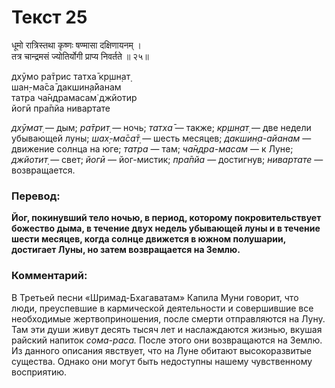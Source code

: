 # Текст 25

धूमो रात्रिस्तथा कृष्णः षण्मासा दक्षिणायनम् ।  
तत्र चान्द्रमसं ज्योतिर्योगी प्राप्य निवर्तते ॥ २५॥

дхӯмо ра̄трис татха̄ кр̣шн̣ат̣  
шан̣-ма̄са̄ дакшин̣а̄йанам  
татра ча̄ндрамасам̇ джйотир  
йогӣ пра̄пйа нивартате

_дхӯмат̣_ — дым; _ра̄трит̣_ — ночь; _татха̄_ — также; _кр̣шн̣ат̣_ — две недели убывающей луны; _шах̣-ма̄са̄т̣_ — шесть месяцев; _дакшин̣а-айанам_ — движение солнца на юге; _татра_ — там; _ча̄ндра-масам_ — к Луне; _джйотит̣_ — свет; _йогӣ_ — йог-мистик; _пра̄пйа_ — достигнув; _нивартате_ — возвращается.

### Перевод:

**Йог, покинувший тело ночью, в период, которому покровительствует божество дыма, в течение двух недель убывающей луны и в течение шести месяцев, когда солнце движется в южном полушарии, достигает Луны, но затем возвращается на Землю.**

### Комментарий:

В Третьей песни «Шримад-Бхагаватам» Капила Муни говорит, что люди, преуспевшие в кармической деятельности и совершившие все необходимые жертвоприношения, после смерти отправляются на Луну. Там эти души живут десять тысяч лет и наслаждаются жизнью, вкушая райский напиток _сома-раса._ После этого они возвращаются на Землю. Из данного описания явствует, что на Луне обитают высокоразвитые существа. Однако они могут быть недоступны нашему чувственному восприятию.